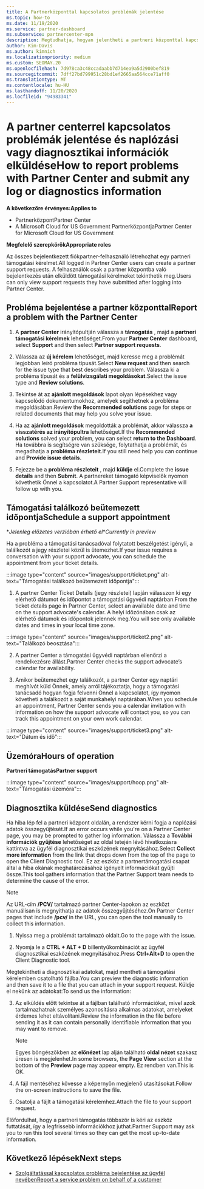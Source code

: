 ```yaml
---
title: A Partnerközponttal kapcsolatos problémák jelentése
ms.topic: how-to
ms.date: 11/19/2020
ms.service: partner-dashboard
ms.subservice: partnercenter-mpn
description: Megtudhatja, hogyan jelentheti a partneri központtal kapcsolatos problémákat, és hogyan gyűjthet diagnosztikai adatokat a partner-támogatási csapat számára.
author: Kim-Davis
ms.author: kimnich
ms.localizationpriority: medium
ms.custom: SEOMAY.20
ms.openlocfilehash: 7d978ca3c48ccadaabb7d714ea9a5d2900bef819
ms.sourcegitcommit: 7dff27bd799951c28bd1ef2665aa564cce71aff0
ms.translationtype: MT
ms.contentlocale: hu-HU
ms.lasthandoff: 11/20/2020
ms.locfileid: "94983341"
---
```

# <a name="how-to-report-problems-with-partner-center-and-submit-any-log-or-diagnostics-information"></a><span data-ttu-id="d07c6-103">A partner centerrel kapcsolatos problémák jelentése és naplózási vagy diagnosztikai információk elküldése</span><span class="sxs-lookup"><span data-stu-id="d07c6-103">How to report problems with Partner Center and submit any log or diagnostics information</span></span>

<span data-ttu-id="d07c6-104">**A következőre érvényes:**</span><span class="sxs-lookup"><span data-stu-id="d07c6-104">**Applies to**</span></span>

- <span data-ttu-id="d07c6-105">Partnerközpont</span><span class="sxs-lookup"><span data-stu-id="d07c6-105">Partner Center</span></span>
- <span data-ttu-id="d07c6-106">A Microsoft Cloud for US Government Partnerközpontja</span><span class="sxs-lookup"><span data-stu-id="d07c6-106">Partner Center for Microsoft Cloud for US Government</span></span>

<span data-ttu-id="d07c6-107">**Megfelelő szerepkörök**</span><span class="sxs-lookup"><span data-stu-id="d07c6-107">**Appropriate roles**</span></span>

<span data-ttu-id="d07c6-108">Az összes bejelentkezett fiókpartner-felhasználó létrehozhat egy partneri támogatási kérelmet.</span><span class="sxs-lookup"><span data-stu-id="d07c6-108">All logged in Partner Center users can create a partner support requests.</span></span> <span data-ttu-id="d07c6-109">A felhasználók csak a partner központba való bejelentkezés után elküldött támogatási kérelmeket tekinthetik meg.</span><span class="sxs-lookup"><span data-stu-id="d07c6-109">Users can only view support requests they have submitted after logging into Partner Center.</span></span>

## <a name="report-a-problem-with-the-partner-center"></a><span data-ttu-id="d07c6-110">Probléma bejelentése a partner központtal</span><span class="sxs-lookup"><span data-stu-id="d07c6-110">Report a problem with the Partner Center</span></span>

1. <span data-ttu-id="d07c6-111">A **partner Center** irányítópultján válassza a **támogatás** , majd a **partneri támogatási kérelmek** lehetőséget.</span><span class="sxs-lookup"><span data-stu-id="d07c6-111">From your **Partner Center** dashboard, select **Support** and then select **Partner support requests**.</span></span>

2. <span data-ttu-id="d07c6-112">Válassza az **új kérelem** lehetőséget, majd keresse meg a problémát legjobban leíró probléma típusát.</span><span class="sxs-lookup"><span data-stu-id="d07c6-112">Select **New request** and then search for the issue type that best describes your problem.</span></span> <span data-ttu-id="d07c6-113">Válassza ki a probléma típusát és a **felülvizsgálati megoldásokat**.</span><span class="sxs-lookup"><span data-stu-id="d07c6-113">Select the issue type and **Review solutions**.</span></span>

3. <span data-ttu-id="d07c6-114">Tekintse át az **ajánlott megoldások** lapot olyan lépésekhez vagy kapcsolódó dokumentumokhoz, amelyek segíthetnek a probléma megoldásában.</span><span class="sxs-lookup"><span data-stu-id="d07c6-114">Review the **Recommended solutions** page for steps or related documents that may help you solve your issue.</span></span>

4. <span data-ttu-id="d07c6-115">Ha az **ajánlott megoldások** megoldották a problémát, akkor válassza **a visszatérés az irányítópultra** lehetőséget.</span><span class="sxs-lookup"><span data-stu-id="d07c6-115">If the **Recommended solutions** solved your problem, you can select **return to the Dashboard**.</span></span> <span data-ttu-id="d07c6-116">Ha továbbra is segítségre van szüksége, folytathatja a problémát, és megadhatja a **probléma részleteit**.</span><span class="sxs-lookup"><span data-stu-id="d07c6-116">If you still need help you can continue and **Provide issue details**.</span></span>

5. <span data-ttu-id="d07c6-117">Fejezze be a **probléma részleteit** , majd **küldje** el.</span><span class="sxs-lookup"><span data-stu-id="d07c6-117">Complete the **issue details** and then **Submit**.</span></span> <span data-ttu-id="d07c6-118">A partnereket támogató képviselők nyomon követhetik Önnel a kapcsolatot.</span><span class="sxs-lookup"><span data-stu-id="d07c6-118">A Partner Support representative will follow up with you.</span></span>

## <a name="schedule-a-support-appointment"></a><span data-ttu-id="d07c6-119">Támogatási találkozó beütemezett időpontja</span><span class="sxs-lookup"><span data-stu-id="d07c6-119">Schedule a support appointment</span></span> 

<span data-ttu-id="d07c6-120">\**Jelenleg előzetes verzióban érhető el*</span><span class="sxs-lookup"><span data-stu-id="d07c6-120">\**Currently in preview*</span></span>

<span data-ttu-id="d07c6-121">Ha a probléma a támogatási tanácsadóval folytatott beszélgetést igényli, a találkozót a jegy részletei közül is ütemezhet.</span><span class="sxs-lookup"><span data-stu-id="d07c6-121">If your issue requires a conversation with your support advocate, you can schedule the appointment from your ticket details.</span></span>

:::image type="content" source="images/support/ticket.png" alt-text="Támogatási találkozó beütemezett időpontja":::

1.  <span data-ttu-id="d07c6-123">A partner Center Ticket Details (jegy részletei) lapján válasszon ki egy elérhető dátumot és időpontot a támogatási ügyvédi naptárban.</span><span class="sxs-lookup"><span data-stu-id="d07c6-123">From the ticket details page in Partner Center, select an available date and time on the support advocate's calendar.</span></span> <span data-ttu-id="d07c6-124">A helyi időzónában csak az elérhető dátumok és időpontok jelennek meg.</span><span class="sxs-lookup"><span data-stu-id="d07c6-124">You will see only available dates and times in your local time zone.</span></span>

:::image type="content" source="images/support/ticket2.png" alt-text="Találkozó beosztása":::

2. <span data-ttu-id="d07c6-126">A partner Center a támogatási ügyvédi naptárban ellenőrzi a rendelkezésre állást.</span><span class="sxs-lookup"><span data-stu-id="d07c6-126">Partner Center checks the support advocate’s  calendar for availability.</span></span>

1. <span data-ttu-id="d07c6-127">Amikor beütemezhet egy találkozót, a partner Center egy naptári meghívót küld Önnek, amely arról tájékoztatja, hogy a támogatási tanácsadó hogyan fogja felvenni Önnel a kapcsolatot, így nyomon követheti a találkozót a saját munkahelyi naptárában.</span><span class="sxs-lookup"><span data-stu-id="d07c6-127">When you schedule an appointment, Partner Center sends you a calendar invitation with information on how the support advocate will contact you, so you can track this appointment on your own work calendar.</span></span>

:::image type="content" source="images/support/ticket3.png" alt-text="Dátum és idő":::

## <a name="hours-of-operation"></a><span data-ttu-id="d07c6-129">Üzemóra</span><span class="sxs-lookup"><span data-stu-id="d07c6-129">Hours of operation</span></span>

<span data-ttu-id="d07c6-130">**Partneri támogatás**</span><span class="sxs-lookup"><span data-stu-id="d07c6-130">**Partner support**</span></span>

:::image type="content" source="images/support/hoop.png" alt-text="Támogatási üzemóra":::

## <a name="send-diagnostics"></a><span data-ttu-id="d07c6-132">Diagnosztika küldése</span><span class="sxs-lookup"><span data-stu-id="d07c6-132">Send diagnostics</span></span>

<span data-ttu-id="d07c6-133">Ha hiba lép fel a partneri központ oldalán, a rendszer kérni fogja a naplózási adatok összegyűjtését.</span><span class="sxs-lookup"><span data-stu-id="d07c6-133">If an error occurs while you're on a Partner Center page, you may be prompted to gather log information.</span></span> <span data-ttu-id="d07c6-134">Válassza a **További információk gyűjtése** lehetőséget az oldal tetején lévő hivatkozásra kattintva az ügyfél diagnosztikai eszközének megnyitásához.</span><span class="sxs-lookup"><span data-stu-id="d07c6-134">Select **Collect more information** from the link that drops down from the top of the page to open the Client Diagnostic tool.</span></span> <span data-ttu-id="d07c6-135">Ez az eszköz a partnertámogatási csapat által a hiba okának meghatározásához igényelt információkat gyűjti össze.</span><span class="sxs-lookup"><span data-stu-id="d07c6-135">This tool gathers information that the Partner Support team needs to determine the cause of the error.</span></span> 

>[!NOTE]
><span data-ttu-id="d07c6-136">Az URL-cím **/PCV/** tartalmazó partner Center-lapokon az eszközt manuálisan is megnyithatja az adatok összegyűjtéséhez.</span><span class="sxs-lookup"><span data-stu-id="d07c6-136">On Partner Center pages that include **/pcv/** in the URL, you can open the tool manually to collect this information.</span></span>

1. <span data-ttu-id="d07c6-137">Nyissa meg a problémát tartalmazó oldalt.</span><span class="sxs-lookup"><span data-stu-id="d07c6-137">Go to the page with the issue.</span></span>

2. <span data-ttu-id="d07c6-138">Nyomja le a **CTRL + ALT + D** billentyűkombinációt az ügyfél diagnosztikai eszközének megnyitásához.</span><span class="sxs-lookup"><span data-stu-id="d07c6-138">Press **Ctrl+Alt+D** to open the Client Diagnostic tool.</span></span>

<span data-ttu-id="d07c6-139">Megtekintheti a diagnosztikai adatokat, majd mentheti a támogatási kérelemben csatolható fájlba.</span><span class="sxs-lookup"><span data-stu-id="d07c6-139">You can preview the diagnostic information and then save it to a file that you can attach in your support request.</span></span> <span data-ttu-id="d07c6-140">Küldje el nekünk az adatokat:</span><span class="sxs-lookup"><span data-stu-id="d07c6-140">To send us the information:</span></span>

3. <span data-ttu-id="d07c6-141">Az elküldés előtt tekintse át a fájlban található információkat, mivel azok tartalmazhatnak személyes azonosításra alkalmas adatokat, amelyeket érdemes lehet eltávolítani.</span><span class="sxs-lookup"><span data-stu-id="d07c6-141">Review the information in the file before sending it as it can contain personally identifiable information that you may want to remove.</span></span>

    >[!NOTE]
    ><span data-ttu-id="d07c6-142">Egyes böngészőkben az **előnézet** lap alján található **oldal nézet** szakasz üresen is megjelenhet.</span><span class="sxs-lookup"><span data-stu-id="d07c6-142">In some browsers, the **Page View** section at the bottom of the **Preview** page may appear empty.</span></span> <span data-ttu-id="d07c6-143">Ez rendben van.</span><span class="sxs-lookup"><span data-stu-id="d07c6-143">This is OK.</span></span>

4. <span data-ttu-id="d07c6-144">A fájl mentéséhez kövesse a képernyőn megjelenő utasításokat.</span><span class="sxs-lookup"><span data-stu-id="d07c6-144">Follow the on-screen instructions to save the file.</span></span>

5. <span data-ttu-id="d07c6-145">Csatolja a fájlt a támogatási kérelemhez.</span><span class="sxs-lookup"><span data-stu-id="d07c6-145">Attach the file to your support request.</span></span>

<span data-ttu-id="d07c6-146">Előfordulhat, hogy a partneri támogatás többször is kéri az eszköz futtatását, így a legfrissebb információkhoz juthat.</span><span class="sxs-lookup"><span data-stu-id="d07c6-146">Partner Support may ask you to run this tool several times so they can get the most up-to-date information.</span></span>

## <a name="next-steps"></a><span data-ttu-id="d07c6-147">Következő lépések</span><span class="sxs-lookup"><span data-stu-id="d07c6-147">Next steps</span></span>

- [<span data-ttu-id="d07c6-148">Szolgáltatással kapcsolatos probléma bejelentése az ügyfél nevében</span><span class="sxs-lookup"><span data-stu-id="d07c6-148">Report a service problem on behalf of a customer</span></span>](report-problems-on-behalf-of-a-customer.md)
